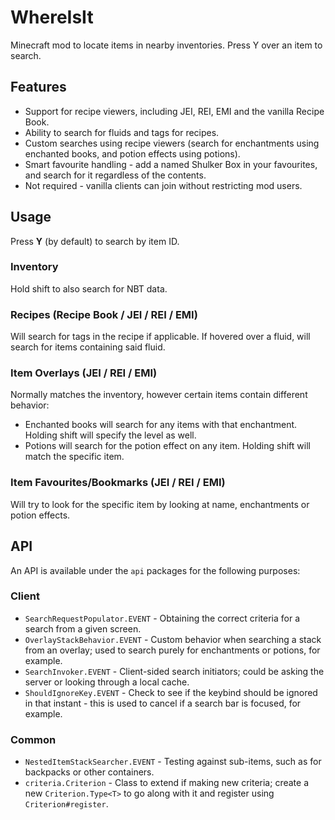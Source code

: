 # WhereIsIt

Minecraft mod to locate items in nearby inventories. Press Y over an item to search.

## Features

- Support for recipe viewers, including JEI, REI, EMI and the vanilla Recipe Book.
- Ability to search for fluids and tags for recipes.
- Custom searches using recipe viewers (search for enchantments using enchanted books, and potion effects using potions).
- Smart favourite handling -  add a named Shulker Box in your favourites, and search for it regardless of the contents.
- Not required - vanilla clients can join without restricting mod users.

## Usage

Press **Y** (by default) to search by item ID.

### Inventory

Hold shift to also search for NBT data.

### Recipes (Recipe Book / JEI / REI / EMI)

Will search for tags in the recipe if applicable. If hovered over a fluid, will search for items containing said fluid.

### Item Overlays (JEI / REI / EMI)

Normally matches the inventory, however certain items contain different behavior:

- Enchanted books will search for any items with that enchantment. Holding shift will specify the level as well.
- Potions will search for the potion effect on any item. Holding shift will match the specific item.

### Item Favourites/Bookmarks (JEI / REI / EMI)

Will try to look for the specific item by looking at name, enchantments or potion effects.

## API

An API is available under the `api` packages for the following purposes:

### Client

- `SearchRequestPopulator.EVENT` - Obtaining the correct criteria for a search from a given screen.
- `OverlayStackBehavior.EVENT` - Custom behavior when searching a stack from an overlay; used to
  search purely for enchantments or potions, for example.
- `SearchInvoker.EVENT` - Client-sided search initiators; could be asking the server or looking through a local cache.
- `ShouldIgnoreKey.EVENT` - Check to see if the keybind should be ignored in that instant - this is used to cancel if
  a search bar is focused, for example.

### Common

- `NestedItemStackSearcher.EVENT` - Testing against sub-items, such as for backpacks or other containers.
- `criteria.Criterion` - Class to extend if making new criteria; create a new `Criterion.Type<T>` to go along with it
  and register using `Criterion#register`.